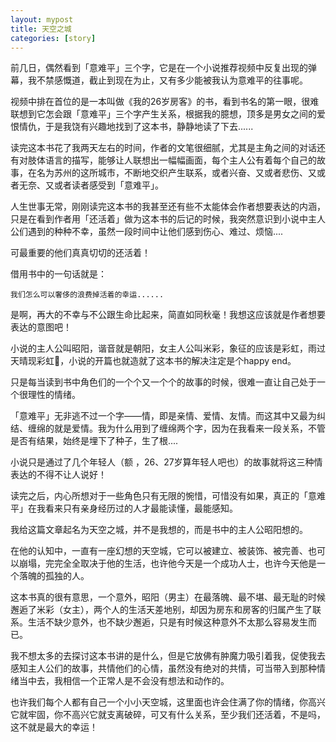 ```yaml
---
layout: mypost
title: 天空之城
categories: [story]
---
```


前几日，偶然看到「意难平」三个字，它是在一个小说推荐视频中反复出现的弹幕，我不禁感慨道，截止到现在为止，又有多少能被我认为意难平的往事呢。

视频中排在首位的是一本叫做《我的26岁房客》的书，看到书名的第一眼，很难联想到它怎会跟「意难平」三个字产生关系，根据我的臆想，顶多是男女之间的爱恨情仇，于是我饶有兴趣地找到了这本书，静静地读了下去......

读完这本书花了我两天左右的时间，作者的文笔很细腻，尤其是主角之间的对话还有对肢体语言的描写，能够让人联想出一幅幅画面，每个主人公有着每个自己的故事，在名为苏州的这所城市，不断地交织产生联系，或者兴奋、又或者悲伤、又或者无奈、又或者读者感受到「意难平」。

人生世事无常，刚刚读完这本书的我甚至还有些不太能体会作者想要表达的内涵，只是在看到作者用「还活着」做为这本书的后记的时候，我突然意识到小说中主人公们遇到的种种不幸，虽然一段时间中让他们感到伤心、难过、烦恼....

可最重要的他们真真切切的还活着！

借用书中的一句话就是：
	
	我们怎么可以奢侈的浪费掉活着的幸运......
	
是啊，再大的不幸与不公跟生命比起来，简直如同秋毫！我想这应该就是作者想要表达的意图吧！

小说的主人公叫昭阳，谐音就是朝阳，女主人公叫米彩，象征的应该是彩虹，雨过天晴现彩虹🌈，小说的开篇也就造就了这本书的解决注定是个happy end。

只是每当读到书中角色们的一个个又一个个的故事的时候，很难一直让自己处于一个很理性的情绪。

「意难平」无非逃不过一个字——情，即是亲情、爱情、友情。而这其中又最为纠结、缠绵的就是爱情。我为什么用到了缠绵两个字，因为在我看来一段关系，不管是否有结果，始终是埋下了种子，生了根....

小说只是通过了几个年轻人（额 ，26、27岁算年轻人吧也）的故事就将这三种情表达的不得不让人说好！

读完之后，内心所想对于一些角色只有无限的惋惜，可惜没有如果，真正的「意难平」在我看来只有亲身经历过的人才最能读懂，最能感知。

我给这篇文章起名为天空之城，并不是我想的，而是书中的主人公昭阳想的。

在他的认知中，一直有一座幻想的天空城，它可以被建立、被装饰、被完善、也可以崩塌，完完全全取决于他的生活，也许他今天是一个成功人士，也许今天他是一个落魄的孤独的人。

这本书真的很有意思，一个意外，昭阳（男主）在最落魄、最不堪、最无耻的时候邂逅了米彩（女主），两个人的生活天差地别，却因为房东和房客的归属产生了联系。生活不缺少意外，也不缺少邂逅，只是有时候这种意外不太那么容易发生而已。

我不想太多的去探讨这本书讲的是什么，但是它放佛有肿魔力吸引着我，促使我去感知主人公们的故事，共情他们的心情，虽然没有绝对的共情，可当带入到那种情绪当中去，我相信一个正常人是不会没有想法和动作的。

也许我们每个人都有自己一个小小天空城，这里面也许会住满了你的情绪，你高兴它就牢固，你不高兴它就支离破碎，可又有什么关系，至少我们还活着，不是吗，这不就是最大的幸运！













